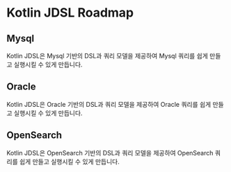 # Kotlin JDSL Roadmap

## Mysql

Kotlin JDSL은 Mysql 기반의 DSL과 쿼리 모델을 제공하여 Mysql 쿼리를 쉽게 만들고 실행시킬 수 있게 만듭니다.

## Oracle

Kotlin JDSL은 Oracle 기반의 DSL과 쿼리 모델을 제공하여 Oracle 쿼리를 쉽게 만들고 실행시킬 수 있게 만듭니다.

## OpenSearch

Kotlin JDSL은 OpenSearch 기반의 DSL과 쿼리 모델을 제공하여 OpenSearch 쿼리를 쉽게 만들고 실행시킬 수 있게 만듭니다.
